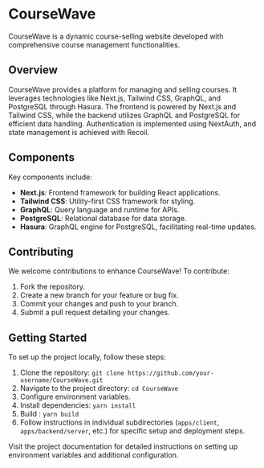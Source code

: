 # CourseWave

CourseWave is a dynamic course-selling website developed with comprehensive course management functionalities.

<!-- ## Table of Contents

- [Overview](#overview)
- [Modules](#modules)
- [Components](#components)
- [Contributing](#contributing)
- [Getting Started](#getting-started) -->

## Overview

CourseWave provides a platform for managing and selling courses. It leverages technologies like Next.js, Tailwind CSS, GraphQL, and PostgreSQL through Hasura. The frontend is powered by Next.js and Tailwind CSS, while the backend utilizes GraphQL and PostgreSQL for efficient data handling. Authentication is implemented using NextAuth, and state management is achieved with Recoil.

<!-- ## Modules

The project is organized into the following modules:

- **Admin Panel**: Module for administrators to manage courses, users, and other settings.
- **Client Interface**: Frontend module for users to view and purchase courses.
- **Backend Server**: Module handling GraphQL queries, Hasura integration, and database management. -->

## Components

Key components include:

- **Next.js**: Frontend framework for building React applications.
- **Tailwind CSS**: Utility-first CSS framework for styling.
- **GraphQL**: Query language and runtime for APIs.
- **PostgreSQL**: Relational database for data storage.
- **Hasura**: GraphQL engine for PostgreSQL, facilitating real-time updates.

## Contributing

We welcome contributions to enhance CourseWave! To contribute:

1. Fork the repository.
2. Create a new branch for your feature or bug fix.
3. Commit your changes and push to your branch.
4. Submit a pull request detailing your changes.

## Getting Started

To set up the project locally, follow these steps:

1. Clone the repository: `git clone https://github.com/your-username/CourseWave.git`
2. Navigate to the project directory: `cd CourseWave`
3. Configure environment variables.
4. Install dependencies: `yarn install`
5. Build : `yarn build`
6. Follow instructions in individual subdirectories (`apps/client`, `apps/backend/server`, etc.) for specific setup and deployment steps.

Visit the project documentation for detailed instructions on setting up environment variables and additional configuration.

 